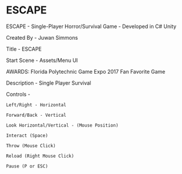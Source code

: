 # ESCAPE
ESCAPE - Single-Player Horror/Survival Game - Developed in C# Unity


Created By - Juwan Simmons

Title - ESCAPE

Start Scene - Assets/Menu UI

AWARDS: Florida Polytechnic Game Expo 2017 Fan Favorite Game

Description - Single Player Survival

Controls - 

	Left/Right - Horizontal
  
	Forward/Back - Vertical
  
	Look Horizontal/Vertical - (Mouse Position)
  
	Interact (Space)
 
	Throw (Mouse Click)
  
	Reload (Right Mouse Click)
  
	Pause (P or ESC)
